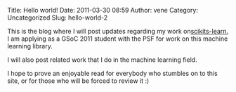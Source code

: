 Title: Hello world!
Date: 2011-03-30 08:59
Author: vene
Category: Uncategorized
Slug: hello-world-2

This is the blog where I will post updates regarding my work
on[scikits-learn.][] I am applying as a GSoC 2011 student with the PSF
for work on this machine learning library.

I will also post related work that I do in the machine learning field.

I hope to prove an enjoyable read for everybody who stumbles on to this
site, or for those who will be forced to review it :)

  [scikits-learn.]: http://scikit-learn.sourceforge.net/ "scikits-learn"
